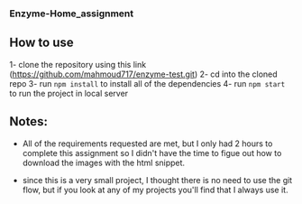 ### Enzyme-Home_assignment

## How to use

1- clone the repository using this link (https://github.com/mahmoud717/enzyme-test.git)
2- cd into the cloned repo
3- run `npm install` to install all of the dependencies
4- run `npm start` to run the project in local server

## Notes:

- All of the requirements requested are met, but I only had 2 hours to complete this assignment so I didn't have the time to figue out how to download the images with the html snippet.

- since this is a very small project, I thought there is no need to use the git flow, but if you look at any of my projects you'll find that I always use it.
